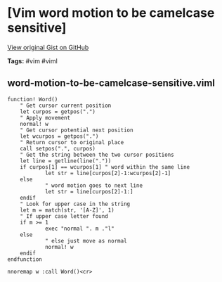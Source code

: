 # [Vim word motion to be camelcase sensitive] 

[View original Gist on GitHub](https://gist.github.com/Integralist/87742ba01bb58be8b0e293b5ba3fbfd3)

**Tags:** #vim #viml

## word-motion-to-be-camelcase-sensitive.viml

```viml
function! Word()
    " Get cursor current position
    let curpos = getpos(".")
    " Apply movement
    normal! w
    " Get cursor potential next position
    let wcurpos = getpos(".")
    " Return cursor to original place
    call setpos(".", curpos)
    " Get the string between the two cursor positions
    let line = getline(line("."))
    if curpos[1] == wcurpos[1] " word within the same line
            let str = line[curpos[2]-1:wcurpos[2]-1]
    else
            " word motion goes to next line
            let str = line[curpos[2]-1:]
    endif
    " Look for upper case in the string
    let m = match(str, '[A-Z]', 1)
    " If upper case letter found
    if m >= 1
            exec "normal ". m ."l"
    else
            " else just move as normal
            normal! w
    endif
endfunction

nnoremap w :call Word()<cr>
```


